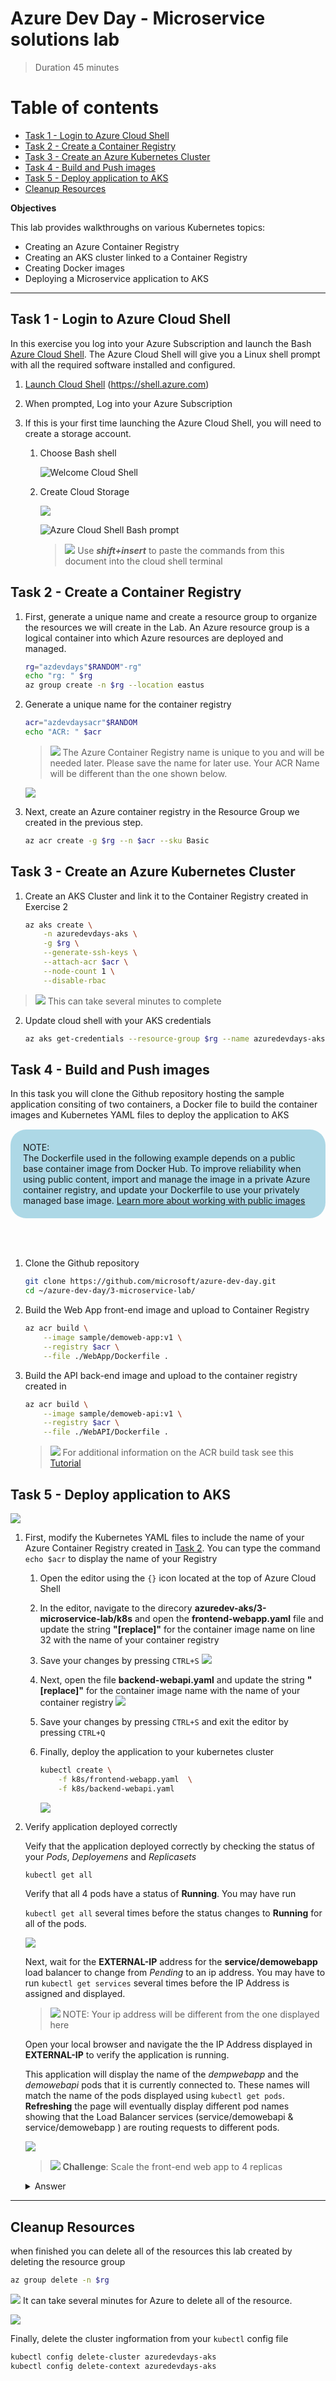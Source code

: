 # Azure Dev Day - Microservice solutions lab
>Duration 45 minutes

# Table of contents 

- [Task 1 - Login to Azure Cloud Shell](#task-1---login-to-azure-cloud-shell)
- [Task 2 - Create a Container Registry](#task-2---create-a-container-registry)
- [Task 3 - Create an Azure Kubernetes Cluster](#task-3---create-an-azure-kubernetes-cluster)
- [Task 4 - Build and Push images](#task-4---build-and-push-images)
- [Task 5 - Deploy application to AKS](#task-5---deploy-application-to-aks)
- [Cleanup Resources](#cleanup-resources)


**Objectives**

This lab provides walkthroughs on various Kubernetes topics:  

  - Creating an Azure Container Registry
  - Creating an AKS cluster linked to a Container Registry
  - Creating Docker images
  - Deploying a Microservice application to AKS


---
## Task 1 - Login to Azure Cloud Shell
In this exercise you log into your Azure Subscription and launch the Bash [Azure Cloud Shell](https://docs.microsoft.com/en-us/azure/cloud-shell/overview). The Azure Cloud Shell will give you a Linux shell prompt with all the required software installed and configured.  

1. [Launch Cloud Shell](https://shell.azure.com)  (https://shell.azure.com)
1. When prompted, Log into your Azure Subscription 
1. If this is your first time launching the Azure Cloud Shell, you will need to create a storage account. 

    1. Choose Bash shell

        ![Welcome Cloud Shell](media/image-1.png) 
    
    1. Create Cloud Storage
    
        ![](/media/image-2.png)    

        ![](media/image-3.png "Azure Cloud Shell Bash prompt")
        >![](media/idea.png) Use ***shift+insert*** to paste the commands from this document into the cloud shell terminal

## Task 2 - Create a Container Registry

1. First, generate a unique name and create a resource group to organize the resources we will create in the Lab.  An Azure resource group is a logical container into which Azure resources are deployed and managed.

    ```bash
    rg="azdevdays"$RANDOM"-rg"
    echo "rg: " $rg
    az group create -n $rg --location eastus
    ```

1. Generate a unique name for the container registry 

    ```bash
    acr="azdevdaysacr"$RANDOM
    echo "ACR: " $acr
    ```

    >![](media/idea.png) The Azure Container Registry name is unique to you and will be needed later.  Please save the name for later use. Your ACR Name will be different than the one shown below. 

    ![](media/image-10.png)

1. Next, create an Azure container registry in the Resource Group we created in the previous step.

    ```bash 
    az acr create -g $rg --n $acr --sku Basic
    ```

## Task 3 - Create an Azure Kubernetes Cluster 

1. Create an AKS Cluster and link it to the Container Registry created in Exercise 2

    ```bash 
    az aks create \
        -n azuredevdays-aks \
        -g $rg \
        --generate-ssh-keys \
        --attach-acr $acr \
        --node-count 1 \
        --disable-rbac
    ```
>![](media/idea.png) This can take several minutes to complete 

2. Update cloud shell with your AKS credentials 

    ```bash
    az aks get-credentials --resource-group $rg --name azuredevdays-aks
    ```

## Task 4 - Build and Push images
In this task you will clone the Github repository hosting the sample application consiting of two containers, a Docker file to build the container images and Kubernetes YAML files to deploy the application to AKS


<div style="border-radius: 25px; background: lightblue;padding: 20px; margin: 15px 0 15px 0" > 

<div>NOTE:</div>
The Dockerfile used in the following example depends on a public base container image from Docker Hub. To improve reliability when using public content, import and manage the image in a private Azure container registry, and update your Dockerfile to use your privately managed base image. <a href="https://docs.microsoft.com/en-us/azure/container-registry/buffer-gate-public-content">Learn more about working with public images</a>

</div>
</br>
</br>

1. Clone the Github repository

    ```bash
    git clone https://github.com/microsoft/azure-dev-day.git
    cd ~/azure-dev-day/3-microservice-lab/
    ```

2. Build the Web App front-end image and upload to Container Registry

    ```bash
    az acr build \
        --image sample/demoweb-app:v1 \
        --registry $acr \
        --file ./WebApp/Dockerfile .
    ```

3. Build the API back-end image and upload to the container registry created in 
    ```bash
    az acr build \
        --image sample/demoweb-api:v1 \
        --registry $acr \
        --file ./WebAPI/Dockerfile .
    ```

    >![](media/idea.png) For additional information on the ACR build task see this [Tutorial](https://docs.microsoft.com/en-us/azure/container-registry/container-registry-quickstart-task-cli)
## Task 5 - Deploy application to AKS
![](media/image-11.png)


1. First, modify the Kubernetes YAML files to include the name of your Azure Container Registry created in [Task 2](#task-2-create-a-container-registry). You can type the command ``` echo $acr ``` to display the name of your Registry

    1. Open the editor using the ```{}``` icon located at the top of Azure Cloud Shell
    1. In the editor, navigate to the direcory **azuredev-aks/3-microservice-lab/k8s** and open the **frontend-webapp.yaml** file and update the string **"[replace]"** for the container image name on line 32 with the name of your container registry 
    1. Save your changes by pressing ```CTRL+S```
    ![](media/image-4.png)

    1. Next, open the file **backend-webapi.yaml** and update the string **"[replace]"** for the container image name with the name of your container registry 
    ![](media/image-5.png)

    1. Save your changes by pressing ```CTRL+S``` and exit the editor by pressing ```CTRL+Q```

    1. Finally, deploy the application to your kubernetes cluster 

        ```bash
        kubectl create \
            -f k8s/frontend-webapp.yaml  \
            -f k8s/backend-webapi.yaml
        ```
        ![](media/image-6.png)

1. Verify application deployed correctly 

    Veify that the application deployed correctly by checking the status of your *Pods*, *Deployemens* and *Replicasets*
    
    ```bash
    kubectl get all
    ```

    Verify that all 4 pods have a status of **Running**. You may have run 
    
    ```kubectl get all``` several times before the status changes to **Running** for all of the pods.  
    
    ![](media/image-7.png)

    Next, wait for the **EXTERNAL-IP** address for the **service/demowebapp** load balancer to change from *Pending* to an ip address.  You may have to run ```kubectl get services``` several times before the IP Address is assigned and displayed.  

    >![](media/idea.png) NOTE: Your ip address will be different from the one displayed here

    Open your local browser and navigate the the IP Address displayed in **EXTERNAL-IP** to verify the application is running.

    This application will display the name of the *dempwebapp* and the *demowebapi* pods that it is currently connected to.  These names will match the name of the pods displayed using ```kubectl get pods```.  **Refreshing** the page will eventually display different pod names showing that the Load Balancer services (service/demowebapi & service/demowebapp ) are routing requests to different pods.

    ![](media/image-8.png)

    >![](/media/challange.png) **Challenge**: Scale the front-end web app to 4 replicas

    <details>
    <summary>Answer</summary>

    ### Scale the front-end web app to 4 replicas
    One possible solution 
    ```bash
    kubectl scale deployment/demowebapp --replicas=4
    #refreshing the web page should show the additional pod names
    ```
    </details>

---
## Cleanup Resources
when finished you can delete all of the resources this lab created by deleting the resource group 

```bash
az group delete -n $rg     
```
![](media/idea.png)  It can take several minutes for Azure to delete all of the resource. 

![](media/image-9.png)

Finally, delete the cluster ingformation from your ```kubectl``` config file

```bash
kubectl config delete-cluster azuredevdays-aks
kubectl config delete-context azuredevdays-aks
```
